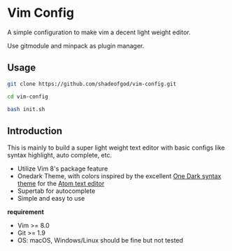 # Vim Config

A simple configuration to make vim a decent light weight editor.

Use gitmodule and minpack as plugin manager.

## Usage

```sh
git clone https://github.com/shadeofgod/vim-config.git

cd vim-config

bash init.sh
```

## Introduction

This is mainly to build a super light weight text editor with basic configs like syntax highlight, auto complete, etc.

- Utilize Vim 8's package feature
- Onedark Theme, with colors inspired by the excellent [One Dark syntax theme](https://github.com/atom/one-dark-syntax) for the [Atom text editor](https://atom.io)
- Supertab for autocomplete
- Simple and easy to use


**requirement**

- Vim >= 8.0
- Git >= 1.9
- OS: macOS, Windows/Linux should be fine but not tested

